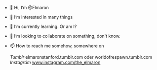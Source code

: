 - 👋 Hi, I’m @Elmaron
- 👀 I’m interested in many things
- 🌱 I’m currently learning. Or am I?
- 💞️ I’m looking to collaborate on something, don't know.
- 📫 How to reach me somehow, somewhere on
  
  $Tumblr$      elmaronstanford.tumblr.com oder worldofrespawn.tumblr.com
  $Instagrám$   www.instagram.com/the_elmaron

<!---
Elmaron/Elmaron is a ✨ special ✨ repository because its `README.md` (this file) appears on your GitHub profile.
You can click the Preview link to take a look at your changes.
--->
